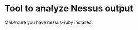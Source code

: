 Tool to analyze Nessus output
=============================

Make sure you have nessus-ruby installed.
